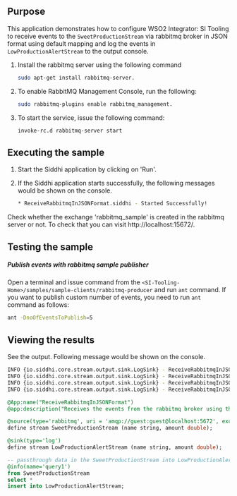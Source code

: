 ## Purpose

This application demonstrates how to configure WSO2 Integrator: SI Tooling to receive events to the `SweetProductionStream` via rabbitmq broker in JSON format using default mapping and log the events in `LowProductionAlertStream` to the output console.

1. Install the rabbitmq server using the following command

    ```bash
    sudo apt-get install rabbitmq-server.
    ```

2. To enable RabbitMQ Management Console, run the following:

    ```bash
    sudo rabbitmq-plugins enable rabbitmq_management.
    ```

3. To start the service, issue the following command:

    ```bash
    invoke-rc.d rabbitmq-server start
    ```

## Executing the sample

1. Start the Siddhi application by clicking on 'Run'.
2. If the Siddhi application starts successfully, the following messages would be shown on the console.

    ```bash
    * ReceiveRabbitmqInJSONFormat.siddhi - Started Successfully!
    ```

Check whether the exchange 'rabbitmq_sample' is created in the rabbitmq server or not. To check that you can visit http://localhost:15672/.

## Testing the sample

##### Publish events with rabbitmq sample publisher

Open a terminal and issue command from the `<SI-Tooling-Home>/samples/sample-clients/rabbitmq-producer` and run `ant` command.
If you want to publish custom number of events, you need to run `ant` command as follows:

```bash
ant -DnoOfEventsToPublish=5
```

## Viewing the results

See the output. Following message would be shown on the console.

```bash
INFO {io.siddhi.core.stream.output.sink.LogSink} - ReceiveRabbitmqInJSONFormat : LowProducitonAlertStream : Event{timestamp=1513233900122, data=[Lollipop, 6186.0], isExpired=false}
INFO {io.siddhi.core.stream.output.sink.LogSink} - ReceiveRabbitmqInJSONFormat : LowProducitonAlertStream : Event{timestamp=1513233901122, data=[Donut, 7904.0], isExpired=false}
INFO {io.siddhi.core.stream.output.sink.LogSink} - ReceiveRabbitmqInJSONFormat : LowProducitonAlertStream : Event{timestamp=1513233902124, data=[Honeycomb, 4495.0], isExpired=false}
INFO {io.siddhi.core.stream.output.sink.LogSink} - ReceiveRabbitmqInJSONFormat : LowProducitonAlertStream : Event{timestamp=1513233903125, data=[Donut, 1393.0], isExpired=false}
```

```sql
@App:name("ReceiveRabbitmqInJSONFormat")
@app:description("Receives the events from the rabbitmq broker using the AMQP protocol.")

@source(type='rabbitmq', uri = 'amqp://guest:guest@localhost:5672', exchange.name = 'rabbitmq_sample',  @map(type='json'))
define stream SweetProductionStream (name string, amount double);

@sink(type='log')
define stream LowProductionAlertStream (name string, amount double);

-- passthrough data in the SweetProductionStream into LowProductionAlertStream
@info(name='query1')
from SweetProductionStream
select *
insert into LowProductionAlertStream;
```

